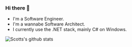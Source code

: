 ### Hi there 👋

- I'm a Software Engineer.
- I'm a wannabe Software Architect.
- I currently use the .NET stack, mainly C# on Windows.

![Scotts's github stats](https://github-readme-stats.vercel.app/api?username=piersmyers&show_icons=true)
<!--
**piersmyers/piersmyers** is a ✨ _special_ ✨ repository because its `README.md` (this file) appears on your GitHub profile.

Here are some ideas to get you started:

- 🔭 I’m currently working on ...
- 🌱 I’m currently learning ...
- 👯 I’m looking to collaborate on ...
- 🤔 I’m looking for help with ...
- 💬 Ask me about ...
- 📫 How to reach me: ...
- 😄 Pronouns: ...
- ⚡ Fun fact: ...
-->
